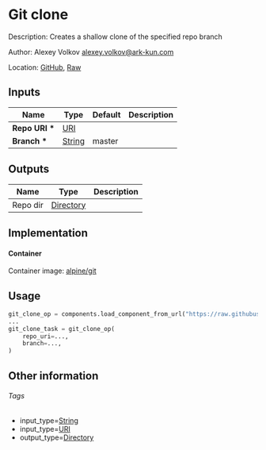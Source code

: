 <!-- BEGIN_GENERATED_CONTENT -->
# Git clone

Description: Creates a shallow clone of the specified repo branch

Author: Alexey Volkov <alexey.volkov@ark-kun.com>

Location: [GitHub](https://github.com/Ark-kun/pipeline_components/blob/master/components/git/clone/component.yaml), [Raw](https://raw.githubusercontent.com/Ark-kun/pipeline_components/master/components/git/clone/component.yaml)

## Inputs

|Name|Type|Default|Description|
|-|-|-|-|
|**Repo URI** **\***|[URI]|||
|**Branch** **\***|[String]|master||

## Outputs

|Name|Type|Description|
|-|-|-|
|Repo dir|[Directory]||

## Implementation

#### Container

Container image: [alpine/git](https://hub.docker.com/r/)

## Usage

```python
git_clone_op = components.load_component_from_url("https://raw.githubusercontent.com/Ark-kun/pipeline_components/master/components/git/clone/component.yaml")
...
git_clone_task = git_clone_op(
    repo_uri=...,
    branch=...,
)
```

## Other information

###### Tags

* input_type=[String]
* input_type=[URI]
* output_type=[Directory]

[Directory]: https://github.com/Ark-kun/pipeline_components/tree/master/types/Directory
[String]: https://github.com/Ark-kun/pipeline_components/tree/master/types/String
[URI]: https://github.com/Ark-kun/pipeline_components/tree/master/types/URI
<!-- END_GENERATED_CONTENT -->
